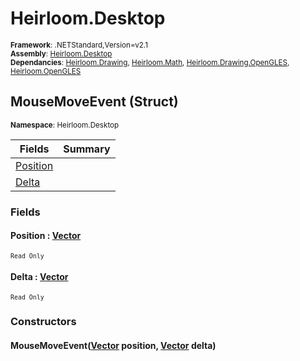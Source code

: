 # Heirloom.Desktop

<small>**Framework**: .NETStandard,Version=v2.1</small>  
<small>**Assembly**: [Heirloom.Desktop](../Heirloom.Desktop/Heirloom.Desktop.md)</small>  
<small>**Dependancies**: [Heirloom.Drawing](../Heirloom.Drawing/Heirloom.Drawing.md), [Heirloom.Math](../Heirloom.Math/Heirloom.Math.md), [Heirloom.Drawing.OpenGLES](../Heirloom.Drawing.OpenGLES/Heirloom.Drawing.OpenGLES.md), [Heirloom.OpenGLES](../Heirloom.OpenGLES/Heirloom.OpenGLES.md)</small>  

## MouseMoveEvent (Struct)
<small>**Namespace**: Heirloom.Desktop</sub></small>  

| Fields                | Summary |
|-----------------------|---------|
| [Position](#POSIF46C) |         |
| [Delta](#DELTEE5E)    |         |

### Fields

#### <a name="POSIF46C"></a> Position : [Vector](../Heirloom.Math/Heirloom.Math.Vector.md)
<small>`Read Only`</small>

#### <a name="DELTEE5E"></a> Delta : [Vector](../Heirloom.Math/Heirloom.Math.Vector.md)
<small>`Read Only`</small>

### Constructors

#### MouseMoveEvent([Vector](../Heirloom.Math/Heirloom.Math.Vector.md) position, [Vector](../Heirloom.Math/Heirloom.Math.Vector.md) delta)

